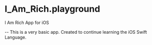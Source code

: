 # I_Am_Rich.playground

I Am Rich App for iOS

-- This is a very basic app. Created to continue learning the iOS Swift Language.
